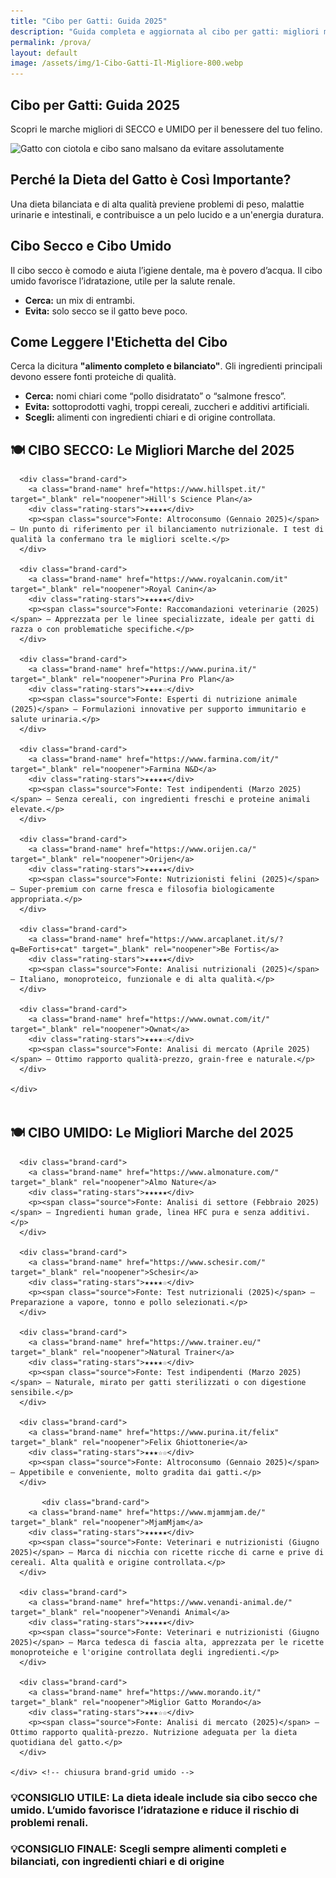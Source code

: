 ```yaml
---
title: "Cibo per Gatti: Guida 2025"
description: "Guida completa e aggiornata al cibo per gatti: migliori marche, ingredienti da evitare e consigli nutrizionali."
permalink: /prova/
layout: default
image: /assets/img/1-Cibo-Gatti-Il-Migliore-800.webp
---
```


<section class="page-prova">

  <div class="intro-flex">
    <div class="intro-text">
      <h1>Cibo per Gatti: Guida 2025</h1>
      <p>Scopri le marche migliori di SECCO e UMIDO per il benessere del tuo felino.</p>
    </div>
    <div class="intro-image">
      <img 
        src="/assets/img/1-Cibo-Gatti-Il-Migliore-800.webp"
        srcset="/assets/img/1-Cibo-Gatti-Il-Migliore-480.webp 480w,
                /assets/img/1-Cibo-Gatti-Il-Migliore-800.webp 800w"
        sizes="(max-width: 600px) 480px, 800px"
        alt="Gatto con ciotola e cibo sano malsano da evitare assolutamente">
    </div>
  </div>

  <div class="content-block">
    <h2>Perché la Dieta del Gatto è Così Importante?</h2>
    <p>Una dieta bilanciata e di alta qualità previene problemi di peso, malattie urinarie e intestinali, e contribuisce a un pelo lucido e a un'energia duratura.</p>
  </div>

  <div class="content-block">
    <h2>Cibo Secco e Cibo Umido</h2>
    <p>Il cibo secco è comodo e aiuta l’igiene dentale, ma è povero d’acqua. Il cibo umido favorisce l’idratazione, utile per la salute renale.</p>
    <ul>
      <li><strong>Cerca:</strong> un mix di entrambi.</li>
      <li><strong>Evita:</strong> solo secco se il gatto beve poco.</li>
    </ul>
  </div>

  <div class="content-block">
    <h2>Come Leggere l'Etichetta del Cibo</h2>
    <p>Cerca la dicitura <strong>"alimento completo e bilanciato"</strong>. Gli ingredienti principali devono essere fonti proteiche di qualità.</p>
    <ul>
      <li><strong>Cerca:</strong> nomi chiari come “pollo disidratato” o “salmone fresco”.</li>
      <li><strong>Evita:</strong> sottoprodotti vaghi, troppi cereali, zuccheri e additivi artificiali.</li>
      <li><strong>Scegli:</strong> alimenti con ingredienti chiari e di origine controllata.</li>
    </ul>
  </div>

  <div class="content-block">
    <h2>🍽️ CIBO SECCO: Le Migliori Marche del 2025</h2>
    <div class="brand-grid">

      <div class="brand-card">
        <a class="brand-name" href="https://www.hillspet.it/" target="_blank" rel="noopener">Hill's Science Plan</a>
        <div class="rating-stars">★★★★★</div>
        <p><span class="source">Fonte: Altroconsumo (Gennaio 2025)</span> — Un punto di riferimento per il bilanciamento nutrizionale. I test di qualità la confermano tra le migliori scelte.</p>
      </div>

      <div class="brand-card">
        <a class="brand-name" href="https://www.royalcanin.com/it" target="_blank" rel="noopener">Royal Canin</a>
        <div class="rating-stars">★★★★★</div>
        <p><span class="source">Fonte: Raccomandazioni veterinarie (2025)</span> — Apprezzata per le linee specializzate, ideale per gatti di razza o con problematiche specifiche.</p>
      </div>

      <div class="brand-card">
        <a class="brand-name" href="https://www.purina.it/" target="_blank" rel="noopener">Purina Pro Plan</a>
        <div class="rating-stars">★★★★☆</div>
        <p><span class="source">Fonte: Esperti di nutrizione animale (2025)</span> — Formulazioni innovative per supporto immunitario e salute urinaria.</p>
      </div>

      <div class="brand-card">
        <a class="brand-name" href="https://www.farmina.com/it/" target="_blank" rel="noopener">Farmina N&D</a>
        <div class="rating-stars">★★★★★</div>
        <p><span class="source">Fonte: Test indipendenti (Marzo 2025)</span> — Senza cereali, con ingredienti freschi e proteine animali elevate.</p>
      </div>

      <div class="brand-card">
        <a class="brand-name" href="https://www.orijen.ca/" target="_blank" rel="noopener">Orijen</a>
        <div class="rating-stars">★★★★★</div>
        <p><span class="source">Fonte: Nutrizionisti felini (2025)</span> — Super-premium con carne fresca e filosofia biologicamente appropriata.</p>
      </div>

      <div class="brand-card">
        <a class="brand-name" href="https://www.arcaplanet.it/s/?q=BeFortis+cat" target="_blank" rel="noopener">Be Fortis</a>
        <div class="rating-stars">★★★★★</div>
        <p><span class="source">Fonte: Analisi nutrizionali (2025)</span> — Italiano, monoproteico, funzionale e di alta qualità.</p>
      </div>

      <div class="brand-card">
        <a class="brand-name" href="https://www.ownat.com/it/" target="_blank" rel="noopener">Ownat</a>
        <div class="rating-stars">★★★★☆</div>
        <p><span class="source">Fonte: Analisi di mercato (Aprile 2025)</span> — Ottimo rapporto qualità-prezzo, grain-free e naturale.</p>
      </div>

    </div>
  </div>

  <div class="content-block" style="margin-top: 3rem;">
    <h2 class="section-title-gradient">🍽️ CIBO UMIDO: Le Migliori Marche del 2025</h2>
    <div class="brand-grid">

      <div class="brand-card">
        <a class="brand-name" href="https://www.almonature.com/" target="_blank" rel="noopener">Almo Nature</a>
        <div class="rating-stars">★★★★★</div>
        <p><span class="source">Fonte: Analisi di settore (Febbraio 2025)</span> — Ingredienti human grade, linea HFC pura e senza additivi.</p>
      </div>

      <div class="brand-card">
        <a class="brand-name" href="https://www.schesir.com/" target="_blank" rel="noopener">Schesir</a>
        <div class="rating-stars">★★★★☆</div>
        <p><span class="source">Fonte: Test nutrizionali (2025)</span> — Preparazione a vapore, tonno e pollo selezionati.</p>
      </div>

      <div class="brand-card">
        <a class="brand-name" href="https://www.trainer.eu/" target="_blank" rel="noopener">Natural Trainer</a>
        <div class="rating-stars">★★★★☆</div>
        <p><span class="source">Fonte: Test indipendenti (Marzo 2025)</span> — Naturale, mirato per gatti sterilizzati o con digestione sensibile.</p>
      </div>

      <div class="brand-card">
        <a class="brand-name" href="https://www.purina.it/felix" target="_blank" rel="noopener">Felix Ghiottonerie</a>
        <div class="rating-stars">★★★☆☆</div>
        <p><span class="source">Fonte: Altroconsumo (Gennaio 2025)</span> — Appetibile e conveniente, molto gradita dai gatti.</p>
      </div>

           <div class="brand-card">
        <a class="brand-name" href="https://www.mjammjam.de/" target="_blank" rel="noopener">MjamMjam</a>
        <div class="rating-stars">★★★★★</div>
        <p><span class="source">Fonte: Veterinari e nutrizionisti (Giugno 2025)</span> — Marca di nicchia con ricette ricche di carne e prive di cereali. Alta qualità e origine controllata.</p>
      </div>

      <div class="brand-card">
        <a class="brand-name" href="https://www.venandi-animal.de/" target="_blank" rel="noopener">Venandi Animal</a>
        <div class="rating-stars">★★★★★</div>
        <p><span class="source">Fonte: Veterinari e nutrizionisti (Giugno 2025)</span> — Marca tedesca di fascia alta, apprezzata per le ricette monoproteiche e l'origine controllata degli ingredienti.</p>
      </div>

      <div class="brand-card">
        <a class="brand-name" href="https://www.morando.it/" target="_blank" rel="noopener">Miglior Gatto Morando</a>
        <div class="rating-stars">★★★☆☆</div>
        <p><span class="source">Fonte: Analisi di mercato (2025)</span> — Ottimo rapporto qualità-prezzo. Nutrizione adeguata per la dieta quotidiana del gatto.</p>
      </div>

    </div> <!-- chiusura brand-grid umido -->
  </div> <!-- chiusura content-block umido -->

  <div class="content-block">
    <h3 class="useful-tip">💡CONSIGLIO UTILE: La dieta ideale include sia cibo secco che umido. L’umido favorisce l’idratazione e riduce il rischio di problemi renali.</h3>
  </div>

  <div class="content-block">
    <h3 class="useful-tip">💡CONSIGLIO FINALE: Scegli sempre alimenti completi e bilanciati, con ingredienti chiari e di origine 
  </div>

</section>
